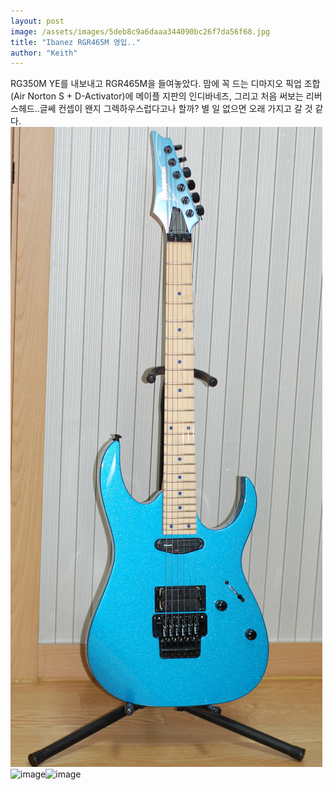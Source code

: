 ```yaml
---
layout: post
image: /assets/images/5deb8c9a6daaa344090bc26f7da56f68.jpg
title: "Ibanez RGR465M 영입.."
author: "Keith"
---
```


RG350M YE를 내보내고 RGR465M을 들여놓았다. 맘에 꼭 드는 디마지오 픽업 조합 (Air Norton S + D-Activator)에 메이플 지판의 인디바네즈, 그리고 처음 써보는 리버스헤드..글쎄 컨셉이 왠지 그렉하우스럽다고나 할까? 
별 일 없으면 오래 가지고 갈 것 같다. 
![image](/assets/images/5deb8c9a6daaa344090bc26f7da56f68.jpg)![image](5e31c9837677662c1801f9b5054c0dd8.jpg)![image](85bdeabf402a3f041535aa54b108bbe1.jpg)


